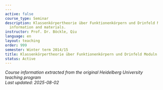 ```yaml
---
---
active: false
course_type: Seminar
description: Klassenkörpertheorie über Funktionenkörpern und Drinfeld Moduln - Course
  information and materials.
instructor: Prof. Dr. Böckle, Qiu
language: en
layout: teaching
order: 999
semester: Winter term 2014/15
title: Klassenkörpertheorie über Funktionenkörpern und Drinfeld Moduln
status: Active
---
```



*Course information extracted from the original Heidelberg University teaching program*  
*Last updated: 2025-08-02*